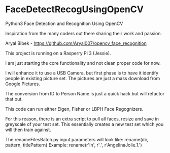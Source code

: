 # FaceDetectRecogUsingOpenCV
Python3 Face Detection and Recognition Using OpenCV

Inspiration from the many coders out there sharing their work and passion.

Aryal Bibek - https://github.com/Aryal007/opencv_face_recognition

This project is running on a Rasperry Pi 3 (Jessie).

I am just starting the core functionality and not clean proper code for now.

I will enhance it to use a USB Camera, but first phase is to have it identify people in existing picture set.
The pictures are just a mass download from Google Pictures.

The conversion from ID to Person Name is just a quick hack but will refactor that out.

This code can run either Eigen, Fisher or LBPH Face Regognizers.

For this reason, there is an extra script to pull all faces, resize and save in greyscale of your test set.  This essentially creates a new test set which you will then train against.

The renameFilesBatch.py input parameters will look like:
rename(dir, pattern, titlePattern)
Example:  rename(r'In', r'*.*', r'AngelinaJolie.1.')
